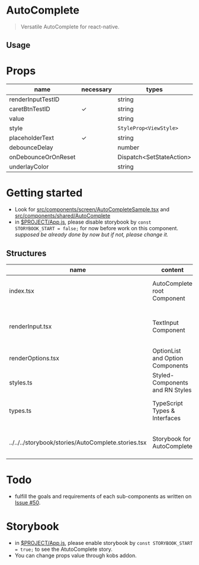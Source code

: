 # AutoComplete

> Versatile AutoComplete for react-native.

## Usage

# Props

| name                | necessary | types                            | default            |
| ------------------- | --------- | -------------------------------- | ------------------ |
| renderInputTestID   |           | string                           | `RenderInput_test` |
| caretBtnTestID      | ✓         | string                           | `CaretBtn_test`    |
| value               |           | string                           | `''`               |
| style               |           | `StyleProp<ViewStyle>`           | `undefined`        |
| placeholderText     | ✓         | string                           | `search...`        |
| debounceDelay       |           | number                           | `400`              |
| onDebounceOrOnReset |           | Dispatch<SetStateAction<string>> | `undefined`        |
| underlayColor       |           | string                           | `black`            |

# Getting started

- Look for [src/components/screen/AutoCompleteSample.tsx](https://github.com/marsinearth/dooboo-ui-native/blob/feat%2FautoComplete/src/components/screen/AutoCompleteSample.tsx) and [src/components/shared/AutoComplete](https://github.com/marsinearth/dooboo-ui-native/tree/feat%2FautoComplete/src/components/shared/AutoComplete)
- in [\$PROJECT/App.js](https://github.com/marsinearth/dooboo-ui-native/blob/feat%2FautoComplete/App.js#L9), please disable storybook by `const STORYBOOK_START = false;` for now before work on this component.
  _supposed be already done by now but if not, please change it._

## Structures

| name                                                  | content                            | features                                                  |
| ----------------------------------------------------- | ---------------------------------- | --------------------------------------------------------- |
| index.tsx                                             | AutoComplete root Component        | props from outside of the components, overall logic       |
| renderInput.tsx                                       | TextInput Component                | textInput for search, clear, match, placeholder animation |
| renderOptions.tsx                                     | OptionList and Option Components   | FlatList for searchItems                                  |
| styles.ts                                             | Styled-Components and RN Styles    | styles                                                    |
| types.ts                                              | TypeScript Types & Interfaces      | types for props, state, func params, etc.                 |
| ../../../storybook/stories/AutoComplete.stories.tsx   | Storybook for AutoComplete         | visual testing / documentation of the component           |

# Todo

- fulfill the goals and requirements of each sub-components as written on [Issue #50](https://github.com/dooboolab/dooboo-ui-native/issues/50).

# Storybook

- in [\$PROJECT/App.js](https://github.com/marsinearth/dooboo-ui-native/blob/feat%2FautoComplete/App.js#L9), please enable storybook by `const STORYBOOK_START = true;` to see the AtutoComplete story.
- You can change props value through kobs addon.
